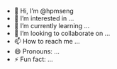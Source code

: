 - 👋 Hi, I’m @hpmseng
- 👀 I’m interested in ...
- 🌱 I’m currently learning ...
- 💞️ I’m looking to collaborate on ...
- 📫 How to reach me ...
- 😄 Pronouns: ...
- ⚡ Fun fact: ...

<!---
hpmseng/hpmseng is a ✨ special ✨ repository because its `README.md` (this file) appears on your GitHub profile.
You can click the Preview link to take a look at your changes.
--->
